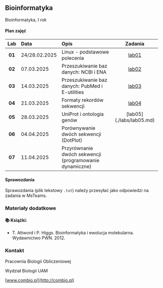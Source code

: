 ## Bioinformatyka

Bioinformatyka, I rok

#### Plan zajęć

| Lab | Data | Opis | Zadania |
| :-: | :--|:-- | :-: |
| **01** | 24/28.02.2025 | Linux - podstawowe polecenia  | [lab01](./labs/lab01.md) |
| **02** | 07.03.2025 | Przeszukiwanie baz danych: NCBI i ENA  | [lab02](./labs/lab02.md) |
| **03** | 14.03.2025 | Przeszukiwanie baz danych: PubMed i E-utilities  | [lab03](./labs/lab03.md)|
| **04** | 21.03.2025 | Formaty rekordów sekwencji  |[lab04](./labs/lab04.md)|
| **05** | 28.03.2025 | UniProt i ontologia genów  | [lab05] (./labs/lab05.md)|
| **06** | 04.04.2025 | Porównywanie dwóch sekwencji (DotPlot)  | |
| **07** | 11.04.2025 | Przyrównanie dwóch sekwencji (programowanie dynamiczne) | |

#### Sprawozdania

Sprawozdania (plik tekstowy `.txt`) należy przesyłać jako odpowiedzi na zadania w MsTeams.


### Materiały dodatkowe


#### :books: Książki:

* T. Attword i P. Higgs. Bioinformatyka i ewolucja molekularna. Wydawnictwo PWN. 2012.


### Kontakt

Pracownia Biologii Obliczeniowej

Wydział Biologii UAM

[www.combio.pl](http://combio.pl)

